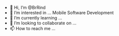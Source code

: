 - 👋 Hi, I’m @BrRind
- 👀 I’m interested in ... Mobile Software Development
- 🌱 I’m currently learning ...
- 💞️ I’m looking to collaborate on ...
- 📫 How to reach me ...

<!---
BrRind/BrRind is a ✨ special ✨ repository because its `README.md` (this file) appears on your GitHub profile.
You can click the Preview link to take a look at your changes.
--->
